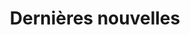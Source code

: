 ---
title: "Dernières nouvelles"
draft: false
# page title background image
bg_image: "images/backgrounds/page-title.jpg"
# meta description
description : "Nos derniers articles. Certains sont biens."
---
